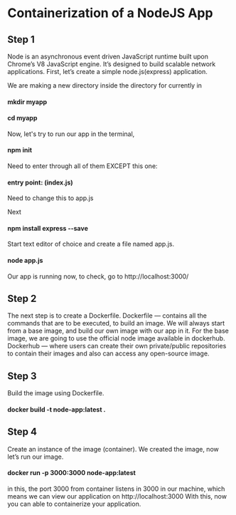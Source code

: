 # Containerization of a NodeJS App

## Step 1
Node is an asynchronous event driven JavaScript runtime built upon Chrome’s V8 JavaScript engine. It’s designed to build scalable network applications.
First, let’s create a simple node.js(express) application.

We are making a new directory inside the directory for currently in

#### mkdir myapp
#### cd myapp
Now, let's try to run our app in the terminal,

#### npm init
Need to enter through all of them EXCEPT this one:

#### entry point: (index.js)

Need to change this to app.js

Next

#### npm install express --save

Start text editor of choice and create a file named app.js.

#### node app.js

Our app is running now, to check, go to http://localhost:3000/

## Step 2

The next step is to create a Dockerfile.
Dockerfile — contains all the commands that are to be executed, to build an image.
We will always start from a base image, and build our own image with our app in it.
For the base image, we are going to use the official node image available in dockerhub. 
Dockerhub — where users can create their own private/public repositories to contain their images and also can access any open-source image.

## Step 3
Build the image using Dockerfile.

#### docker build -t node-app:latest .

## Step 4

Create an instance of the image (container).
We created the image, now let’s run our image.
#### docker run -p 3000:3000 node-app:latest

in this, the port 3000 from container listens in 3000 in our machine, which means we can view our application on http://localhost:3000 With this, 
now you can able to containerize your application.
